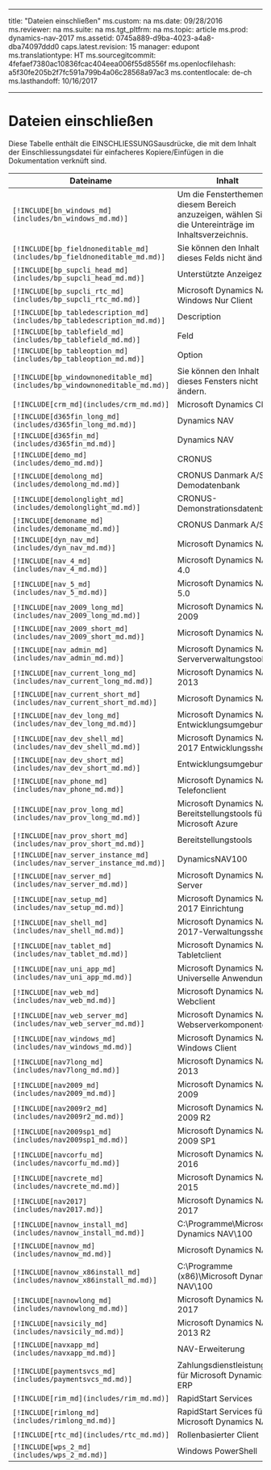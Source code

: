 
---
title: "Dateien einschließen"
ms.custom: na
ms.date: 09/28/2016
ms.reviewer: na
ms.suite: na
ms.tgt_pltfrm: na
ms.topic: article
ms.prod: dynamics-nav-2017
ms.assetid: 0745a889-d9ba-4023-a4a8-dba74097ddd0
caps.latest.revision: 15
manager: edupont
ms.translationtype: HT
ms.sourcegitcommit: 4fefaef7380ac10836fcac404eea006f55d8556f
ms.openlocfilehash: a5f30fe205b2f7fc591a799b4a06c28568a97ac3
ms.contentlocale: de-ch
ms.lasthandoff: 10/16/2017

---

# <a name="include-files"></a>Dateien einschließen

Diese Tabelle enthält die EINSCHLIESSUNGSausdrücke, die mit dem Inhalt der Einschliessungsdatei für einfacheres Kopiere/Einfügen in die Dokumentation verknüft sind.

|Dateiname   |Inhalt  |
|------------|---------|
|`[!INCLUDE[bn_windows_md](includes/bn_windows_md.md)]`|Um die Fensterthemen in diesem Bereich anzuzeigen, wählen Sie die Untereinträge im Inhaltsverzeichnis.|
|`[!INCLUDE[bp_fieldnoneditable_md](includes/bp_fieldnoneditable_md.md)]`|Sie können den Inhalt dieses Felds nicht ändern.|
|`[!INCLUDE[bp_supcli_head_md](includes/bp_supcli_head_md.md)]`|Unterstützte Anzeigeziele|
|`[!INCLUDE[bp_supcli_rtc_md](includes/bp_supcli_rtc_md.md)]`|Microsoft Dynamics NAV Windows Nur Client|
|`[!INCLUDE[bp_tabledescription_md](includes/bp_tabledescription_md.md)]`|Description| 
|`[!INCLUDE[bp_tablefield_md](includes/bp_tablefield_md.md)]`|Feld|
|`[!INCLUDE[bp_tableoption_md](includes/bp_tableoption_md.md)]`|Option|
|`[!INCLUDE[bp_windownoneditable_md](includes/bp_windownoneditable_md.md)]`|Sie können den Inhalt dieses Fensters nicht ändern.|
|`[!INCLUDE[crm_md](includes/crm_md.md)]`|Microsoft Dynamics CRM|
|`[!INCLUDE[d365fin_long_md](includes/d365fin_long_md.md)]`|Dynamics NAV|
|`[!INCLUDE[d365fin_md](includes/d365fin_md.md)]`|Dynamics NAV|
|`[!INCLUDE[demo_md](includes/demo_md.md)]`|CRONUS|
|`[!INCLUDE[demolong_md](includes/demolong_md.md)]`|CRONUS Danmark A/S Demodatenbank|
|`[!INCLUDE[demolonglight_md](includes/demolonglight_md.md)]`|CRONUS-Demonstrationsdatenbank|
|`[!INCLUDE[demoname_md](includes/demoname_md.md)]`|CRONUS Danmark A/S|
|`[!INCLUDE[dyn_nav_md](includes/dyn_nav_md.md)]`|Microsoft Dynamics NAV|
|`[!INCLUDE[nav_4_md](includes/nav_4_md.md)]`|Microsoft Dynamics NAV 4.0|
|`[!INCLUDE[nav_5_md](includes/nav_5_md.md)]`|Microsoft Dynamics NAV 5.0|
|`[!INCLUDE[nav_2009_long_md](includes/nav_2009_long_md.md)]`|Microsoft Dynamics NAV 2009|
|`[!INCLUDE[nav_2009_short_md](includes/nav_2009_short_md.md)]`|Microsoft Dynamics NAV|
|`[!INCLUDE[nav_admin_md](includes/nav_admin_md.md)]`|Microsoft Dynamics NAV Serververwaltungstool|
|`[!INCLUDE[nav_current_long_md](includes/nav_current_long_md.md)]`|Microsoft Dynamics NAV 2013|
|`[!INCLUDE[nav_current_short_md](includes/nav_current_short_md.md)]`|Microsoft Dynamics NAV|
|`[!INCLUDE[nav_dev_long_md](includes/nav_dev_long_md.md)]`|Microsoft Dynamics NAV Entwicklungsumgebung|
|`[!INCLUDE[nav_dev_shell_md](includes/nav_dev_shell_md.md)]`|Microsoft Dynamics NAV 2017 Entwicklungsshell|
|`[!INCLUDE[nav_dev_short_md](includes/nav_dev_short_md.md)]`|Entwicklungsumgebung|
|`[!INCLUDE[nav_phone_md](includes/nav_phone_md.md)]`|Microsoft Dynamics NAV Telefonclient|
|`[!INCLUDE[nav_prov_long_md](includes/nav_prov_long_md.md)]`|Microsoft Dynamics NAV Bereitstellungstools für Microsoft Azure|
|`[!INCLUDE[nav_prov_short_md](includes/nav_prov_short_md.md)]`|Bereitstellungstools|
|`[!INCLUDE[nav_server_instance_md](includes/nav_server_instance_md.md)]`|DynamicsNAV100|
|`[!INCLUDE[nav_server_md](includes/nav_server_md.md)]`|Microsoft Dynamics NAV Server|
|`[!INCLUDE[nav_setup_md](includes/nav_setup_md.md)]`|Microsoft Dynamics NAV 2017 Einrichtung|
|`[!INCLUDE[nav_shell_md](includes/nav_shell_md.md)]`|Microsoft Dynamics NAV 2017-Verwaltungsshell|
|`[!INCLUDE[nav_tablet_md](includes/nav_tablet_md.md)]`|Microsoft Dynamics NAV Tabletclient|
|`[!INCLUDE[nav_uni_app_md](includes/nav_uni_app_md.md)]`|Microsoft Dynamics NAV Universelle Anwendung|
|`[!INCLUDE[nav_web_md](includes/nav_web_md.md)]`|Microsoft Dynamics NAV Webclient|
|`[!INCLUDE[nav_web_server_md](includes/nav_web_server_md.md)]`|Microsoft Dynamics NAV Webserverkomponenten|
|`[!INCLUDE[nav_windows_md](includes/nav_windows_md.md)]`|Microsoft Dynamics NAV Windows Client|
|`[!INCLUDE[nav7long_md](includes/nav7long_md.md)]`|Microsoft Dynamics NAV 2013|
|`[!INCLUDE[nav2009_md](includes/nav2009_md.md)]`|Microsoft Dynamics NAV 2009|
|`[!INCLUDE[nav2009r2_md](includes/nav2009r2_md.md)]`|Microsoft Dynamics NAV 2009 R2|
|`[!INCLUDE[nav2009sp1_md](includes/nav2009sp1_md.md)]`|Microsoft Dynamics NAV 2009 SP1|
|`[!INCLUDE[navcorfu_md](includes/navcorfu_md.md)]`|Microsoft Dynamics NAV 2016|
|`[!INCLUDE[navcrete_md](includes/navcrete_md.md)]`|Microsoft Dynamics NAV 2015|
|`[!INCLUDE[nav2017](includes/nav2017.md)]`|Microsoft Dynamics NAV 2017|
|`[!INCLUDE[navnow_install_md](includes/navnow_install_md.md)]`|C:\\Programme\\Microsoft Dynamics NAV\\100|
|`[!INCLUDE[navnow_md](includes/navnow_md.md)]`|Microsoft Dynamics NAV|
|`[!INCLUDE[navnow_x86install_md](includes/navnow_x86install_md.md)]`|C:\\Programme \(x86\)\\Microsoft Dynamics NAV\\100|
|`[!INCLUDE[navnowlong_md](includes/navnowlong_md.md)]`|Microsoft Dynamics NAV 2017|
|`[!INCLUDE[navsicily_md](includes/navsicily_md.md)]`|Microsoft Dynamics NAV 2013 R2|
|`[!INCLUDE[navxapp_md](includes/navxapp_md.md)]`|NAV-Erweiterung|
|`[!INCLUDE[paymentsvcs_md](includes/paymentsvcs_md.md)]`|Zahlungsdienstleistungen für Microsoft Dynamics ERP|
|`[!INCLUDE[rim_md](includes/rim_md.md)]`|RapidStart Services|
|`[!INCLUDE[rimlong_md](includes/rimlong_md.md)]`|RapidStart Services für Microsoft Dynamics NAV|
|`[!INCLUDE[rtc_md](includes/rtc_md.md)]`|Rollenbasierter Client|
|`[!INCLUDE[wps_2_md](includes/wps_2_md.md)]`|Windows PowerShell|


